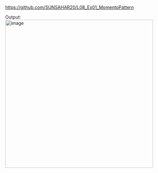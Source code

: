 https://github.com/SUNSAHAR20/L08_Ex01_MomentoPattern

Output:
<img width="468" alt="image" src="https://user-images.githubusercontent.com/21986037/226357928-ae5ebf87-0b43-4095-ac3f-1ca66ede811f.png">
